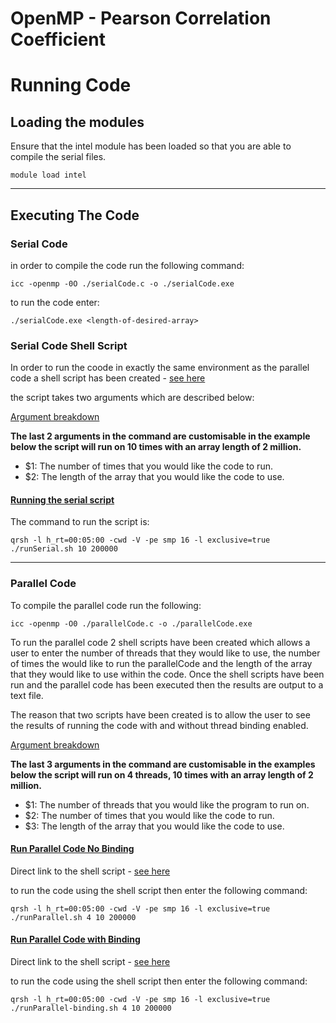 <h1>OpenMP - Pearson Correlation Coefficient</h1>

<h1>Running Code</h1>

<h2>Loading the modules</h2>
Ensure that the intel module has been loaded so that you are able to compile the serial files.

`module load intel`
_____
<h2>Executing The Code</h2>
<h3>Serial Code</h3>
in order to compile the code run the following command:

`icc -openmp -0O ./serialCode.c -o ./serialCode.exe`

to run the code enter:

`./serialCode.exe <length-of-desired-array>`

<h3>Serial Code Shell Script</h3>

In order to run the coode in exactly the same environment as the parallel code a shell script has been created - [see here](../master/serial/runSerial.sh)

the script takes two arguments which are described below:

<u>Argument breakdown</u>

<b>The last 2 arguments in the command are customisable in the example below the script will run on 10 times with an array length of 2 million.</b>
  
- $1: The number of times that you would like the code to run.
- $2: The length of the array that you would like the code to use.

<h4><u>Running the serial script</u></h4>
The command to run the script is: 

`qrsh -l h_rt=00:05:00 -cwd -V -pe smp 16 -l exclusive=true ./runSerial.sh 10 200000`
_______
<h3>Parallel Code</h3>
To compile the parallel code run the following:

`icc -openmp -O0 ./parallelCode.c -o ./parallelCode.exe`

To run the parallel code 2 shell scripts have been created which allows a user to enter the number of threads that they would like to use, the number of times the would like to run the parallelCode and the length of the array that they would like to use within the code. Once the shell scripts have been run and the parallel code has been executed then the results are output to a text file.

The reason that two scripts have been created is to allow the user to see the results of running the code with and without thread binding enabled.

<u>Argument breakdown</u>

<b>The last 3 arguments in the command are customisable in the examples below the script will run on 4 threads, 10 times with an array length of 2 million.</b>
 
- $1: The number of threads that you would like the program to run on. 
- $2: The number of times that you would like the code to run.
- $3: The length of the array that you would like the code to use.

<h4><u>Run Parallel Code No Binding</u></h4>

Direct link to the shell script - [see here](../master/parallel/runParallel.sh)

to run the code using the shell script then enter the following command:

`qrsh -l h_rt=00:05:00 -cwd -V -pe smp 16 -l exclusive=true ./runParallel.sh 4 10 200000`

<h4><u>Run Parallel Code with Binding</u></h4>
  
Direct link to the shell script - [see here](../master/parallel/runParallel-binding.sh)

to run the code using the shell script then enter the following command:

`qrsh -l h_rt=00:05:00 -cwd -V -pe smp 16 -l exclusive=true ./runParallel-binding.sh 4 10 200000`
